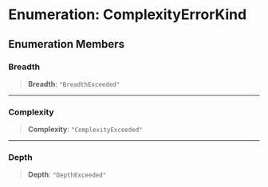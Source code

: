 # Enumeration: ComplexityErrorKind

## Enumeration Members

### Breadth

> **Breadth**: `"BreadthExceeded"`

---

### Complexity

> **Complexity**: `"ComplexityExceeded"`

---

### Depth

> **Depth**: `"DepthExceeded"`
